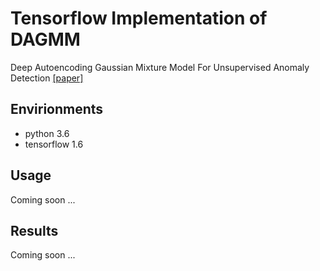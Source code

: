 # Tensorflow Implementation of DAGMM
Deep Autoencoding Gaussian Mixture Model For Unsupervised Anomaly Detection [[paper]](https://openreview.net/pdf?id=BJJLHbb0-)

## Envirionments
* python 3.6
* tensorflow 1.6

## Usage
Coming soon ...

## Results 
Coming soon ...
